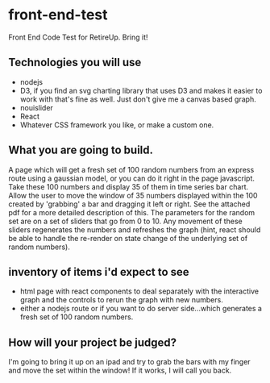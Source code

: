 # front-end-test
Front End Code Test for RetireUp.  Bring it!

## Technologies you will use
  - nodejs
  - D3, if you find an svg charting library that uses D3 and makes it easier to work with that's fine as well.  Just don't give me a canvas based graph.
  - nouislider
  - React
  - Whatever CSS framework you like, or make a custom one.

## What you are going to build.
  A page which will get a fresh set of 100 random numbers from an express route using a gaussian model, or you can do it right in the page javascript.  Take these 100 numbers and display 35 of them in time series bar chart.  Allow the user to move the window of 35 numbers displayed within the 100 created by 'grabbing' a bar and dragging it left or right.  See the attached pdf for a more detailed description of this. The parameters for the random set are on a set of sliders that go from 0 to 10.  Any movement of these sliders regenerates the numbers and refreshes the graph (hint, react should be able to handle the re-render on state change of the underlying set of random numbers).
  
## inventory of items i'd expect to see
 - html page with react components to deal separately with the interactive graph and the controls to rerun the graph with new numbers.
 - either a nodejs route or if you want to do server side...which generates a fresh set of 100 random numbers.
 
## How will your project be judged?
I'm going to bring it up on an ipad and try to grab the bars with my finger and move the set within the window!  If it works, I will call you back.
